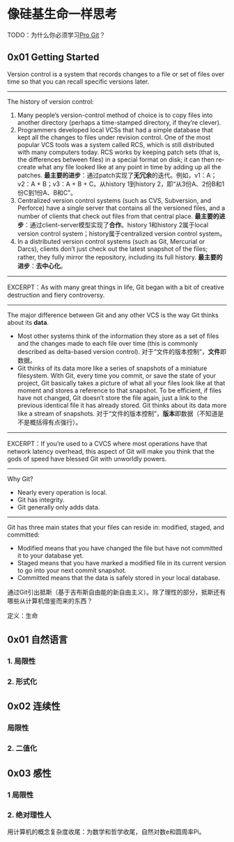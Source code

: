 # 像硅基生命一样思考

TODO：为什么你必须学习[Pro Git](https://git-scm.com/book/en/v2)？

## 0x01 Getting Started

Version control is a system that records changes to a file or set of files over time so that you can recall specific versions later.

---

The history of version control:

1. Many people’s version-control method of choice is to copy files into another directory (perhaps a time-stamped directory, if they’re clever).
2. Programmers developed local VCSs that had a simple database that kept all the changes to files under revision control. One of the most popular VCS tools was a system called RCS, which is still distributed with many computers today. RCS works by keeping patch sets (that is, the differences between files) in a special format on disk; it can then re-create what any file looked like at any point in time by adding up all the patches. **最主要的进步**：通过patch实现了**无冗余**的迭代。例如，v1：A；v2：A + B；v3：A + B + C。从history 1到history 2，即“从3份A、2份B和1份C到1份A、B和C”。
3. Centralized version control systems (such as CVS, Subversion, and Perforce) have a single server that contains all the versioned files, and a number of clients that check out files from that central place. **最主要的进步**：通过client-server模型实现了**合作**。history 1和history 2属于local version control system；history属于centralized version control system。
4. In a distributed version control systems (such as Git, Mercurial or Darcs), clients don’t just check out the latest snapshot of the files; rather, they fully mirror the repository, including its full history. **最主要的进步**：**去中心化**。

---

EXCERPT：As with many great things in life, Git began with a bit of creative destruction and fiery controversy.

---

The major difference between Git and any other VCS is the way Git thinks about its **data**.

- Most other systems think of the information they store as a set of files and the changes made to each file over time (this is commonly described as delta-based version control). 对于“文件的版本控制”，**文件**即数据。
- Git thinks of its data more like a series of snapshots of a miniature filesystem. With Git, every time you commit, or save the state of your project, Git basically takes a picture of what all your files look like at that moment and stores a reference to that snapshot. To be efficient, if files have not changed, Git doesn’t store the file again, just a link to the previous identical file it has already stored. Git thinks about its data more like a stream of snapshots. 对于“文件的版本控制”，**版本**即数据（不知道是不是概括得有点强行）。

---

EXCERPT：If you’re used to a CVCS where most operations have that network latency overhead, this aspect of Git will make you think that the gods of speed have blessed Git with unworldly powers.

---

Why Git?

- Nearly every operation is local.
- Git has integrity.
- Git generally only adds data.

---

Git has three main states that your files can reside in: modified, staged, and committed:

- Modified means that you have changed the file but have not committed it to your database yet.
- Staged means that you have marked a modified file in its current version to go into your next commit snapshot.
- Committed means that the data is safely stored in your local database.

通过Git引出抵斯（基于吉布斯自由能的新自由主义）。除了理性的部分，抵斯还有哪些从计算机借鉴而来的东西？

定义：生命

## 0x01 自然语言

### 1. 局限性

### 2. 形式化

## 0x02 连续性

### 局限性

### 2. 二值化

## 0x03 感性

### 1 局限性

### 2. 绝对理性人

用计算机的概念复杂度收尾：为数学和哲学收尾，自然对数e和圆周率Pi。
